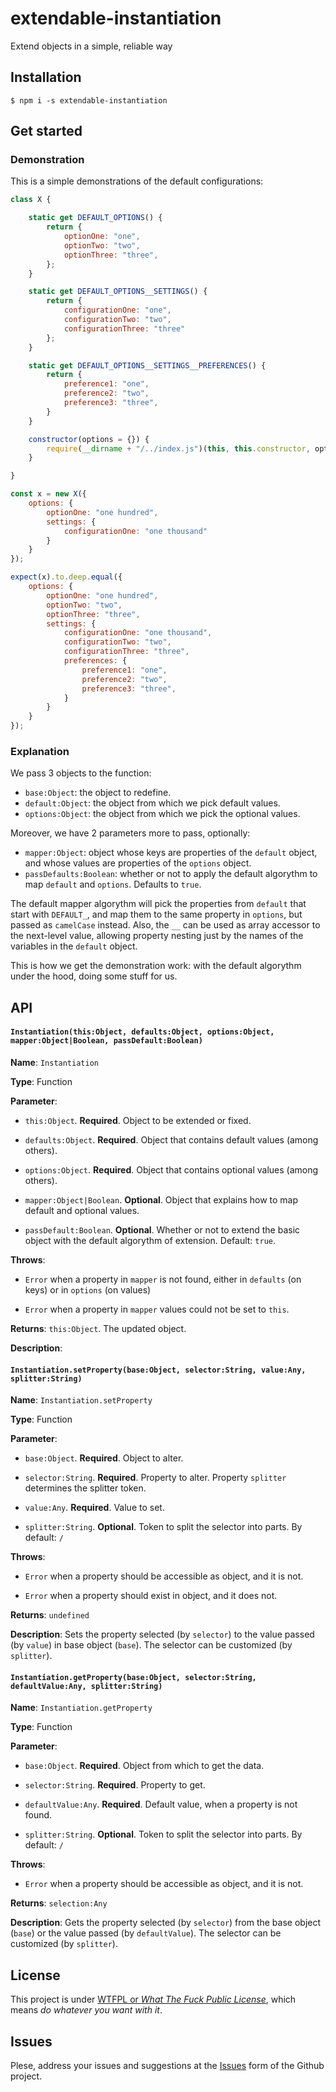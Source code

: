 # extendable-instantiation

Extend objects in a simple, reliable way

## Installation

`$ npm i -s extendable-instantiation`

## Get started

### Demonstration

This is a simple demonstrations of the default configurations:

```js
class X {

	static get DEFAULT_OPTIONS() {
		return {
			optionOne: "one",
			optionTwo: "two",
			optionThree: "three",
		};
	}

	static get DEFAULT_OPTIONS__SETTINGS() {
		return {
			configurationOne: "one",
			configurationTwo: "two",
			configurationThree: "three"
		};
	}

	static get DEFAULT_OPTIONS__SETTINGS__PREFERENCES() {
		return {
			preference1: "one",
			preference2: "two",
			preference3: "three",
		}
	}

	constructor(options = {}) {
		require(__dirname + "/../index.js")(this, this.constructor, options);
	}

}

const x = new X({
	options: {
		optionOne: "one hundred",
		settings: {
			configurationOne: "one thousand"
		}
	}
});

expect(x).to.deep.equal({
	options: {
		optionOne: "one hundred",
		optionTwo: "two",
		optionThree: "three",
		settings: {
			configurationOne: "one thousand",
			configurationTwo: "two",
			configurationThree: "three",
			preferences: {
				preference1: "one",
				preference2: "two",
				preference3: "three",
			}
		}
	}
});
```

### Explanation

We pass 3 objects to the function: 
  - `base:Object`: the object to redefine.
  - `default:Object`: the object from which we pick default values.
  - `options:Object`: the object from which we pick the optional values.

Moreover, we have 2 parameters more to pass, optionally:
  - `mapper:Object`: object whose keys are properties of the `default` object, and whose values are properties of the `options` object.
  - `passDefaults:Boolean`: whether or not to apply the default algorythm to map `default` and `options`. Defaults to `true`.

The default mapper algorythm will pick the properties from `default` that start with `DEFAULT_`, and map them to the same property in `options`, but passed as `camelCase` instead. Also, the `__` can be used as array accessor to the next-level value, allowing property nesting just by the names of the variables in the `default` object.

This is how we get the demonstration work: with the default algorythm under the hood, doing some stuff for us.

## API



#### `Instantiation(this:Object, defaults:Object, options:Object, mapper:Object|Boolean, passDefault:Boolean)`



**Name**:  `Instantiation`


**Type**:  Function


**Parameter**: 


  - `this:Object`. **Required**. Object to be extended or fixed. 


  - `defaults:Object`. **Required**. Object that contains default values (among others).


  - `options:Object`. **Required**. Object that contains optional values (among others).


  - `mapper:Object|Boolean`. **Optional**. Object that explains how to map default and optional values. 


  - `passDefault:Boolean`. **Optional**. Whether or not to extend the basic object with the default algorythm of extension. Default: `true`.


**Throws**:  


  - `Error` when a property in `mapper` is not found, either in `defaults` (on keys) or in `options` (on values)


  - `Error` when a property in `mapper` values could not be set to `this`.


**Returns**:  `this:Object`. The updated object.


**Description**:  





#### `Instantiation.setProperty(base:Object, selector:String, value:Any, splitter:String)`



**Name**:  `Instantiation.setProperty`


**Type**:  Function


**Parameter**: 


  - `base:Object`. **Required**. Object to alter.


  - `selector:String`. **Required**. Property to alter. Property `splitter` determines the splitter token.


  - `value:Any`. **Required**. Value to set.


  - `splitter:String`. **Optional**. Token to split the selector into parts. By default: `/`


**Throws**:  


  - `Error` when a property should be accessible as object, and it is not.


  - `Error` when a property should exist in object, and it does not.


**Returns**:  `undefined`


**Description**:  Sets the property selected (by `selector`) to the value passed (by `value`) in base object (`base`). The selector can be customized (by `splitter`).




#### `Instantiation.getProperty(base:Object, selector:String, defaultValue:Any, splitter:String)`



**Name**:  `Instantiation.getProperty`


**Type**:  Function


**Parameter**: 


  - `base:Object`. **Required**. Object from which to get the data.


  - `selector:String`. **Required**. Property to get.


  - `defaultValue:Any`. **Required**. Default value, when a property is not found.


  - `splitter:String`. **Optional**. Token to split the selector into parts. By default: `/`


**Throws**:  


  - `Error` when a property should be accessible as object, and it is not.


**Returns**:  `selection:Any`


**Description**:  Gets the property selected (by `selector`) from the base object (`base`) or the value passed (by `defaultValue`). The selector can be customized (by `splitter`).






## License

This project is under [WTFPL or *What The Fuck Public License*](), which means *do whatever you want with it*.

## Issues

Plese, address your issues and suggestions at the [Issues](#) form of the Github project.
